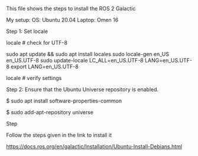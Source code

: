 This file shows the steps to install the ROS 2 Galactic

My setup: 
OS: Ubuntu 20.04
Laptop: Omen 16


Step 1: Set locale

locale  # check for UTF-8 

sudo apt update && sudo apt install locales
sudo locale-gen en_US en_US.UTF-8
sudo update-locale LC_ALL=en_US.UTF-8 LANG=en_US.UTF-8
export LANG=en_US.UTF-8

locale  # verify settings

Step 2: Ensure that the Ubuntu Universe repository is enabled.

$ sudo apt install software-properties-common

$ sudo add-apt-repository universe

Step


Follow the steps given in the link to install it

https://docs.ros.org/en/galactic/Installation/Ubuntu-Install-Debians.html


